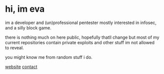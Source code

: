 # hi, im eva

im a developer and (un)professional pentester mostly interested in infosec, and a silly block game.

there is nothing much on here public, hopefully thatll change but most of my current repositories contain private exploits and other stuff im not allowed to reveal.

you might know me from random stuff i do.

[website](https://kibty.town) [contact](https://kibty.town/contact)
